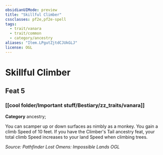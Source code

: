```yaml
---
obsidianUIMode: preview
title: "Skillful Climber"
cssclasses: pf2e,pf2e-spell
tags:
  - trait/vanara
  - trait/common
  - category/ancestry
aliases: "Item.LPgutZjtdCJUkGLJ"
license: OGL
---
```

# Skillful Climber
## Feat 5
### [[cool folder/Important stuff/Bestiary/zz_traits/vanara]]

**Category** ancestry; 




You can scamper up or down surfaces as nimbly as a monkey. You gain a climb Speed of 10 feet. If you have the Climber's Tail ancestry feat, your total climb Speed increases to your land Speed when climbing trees.

*Source: Pathfinder Lost Omens: Impossible Lands*
*OGL*